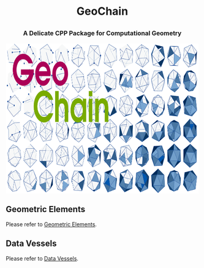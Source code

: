# <center>GeoChain</center>
## <font size=3><center>A Delicate CPP Package for Computational Geometry</center></font>

<div align=center>
<img src="https://github.com/ChenZhouUC/GeoChain/blob/master/assets/Concept.png" alt="concept" width="800" height="390" align="center"/>
</div>

## Geometric Elements
Please refer to [Geometric Elements](https://github.com/ChenZhouUC/GeoChain/tree/master/Elements).

## Data Vessels
Please refer to [Data Vessels](https://github.com/ChenZhouUC/GeoChain/tree/master/Vessels).